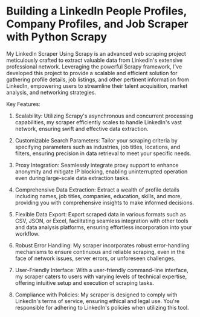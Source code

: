 # Building a LinkedIn People Profiles, Company Profiles, and Job Scraper with Python Scrapy
My LinkedIn Scraper Using Scrapy is an advanced web scraping project meticulously crafted to extract valuable data from LinkedIn's extensive professional network. Leveraging the powerful Scrapy framework, I've developed this project to provide a scalable and efficient solution for gathering profile details, job listings, and other pertinent information from LinkedIn, empowering users to streamline their talent acquisition, market analysis, and networking strategies.

Key Features:

1. Scalability: Utilizing Scrapy's asynchronous and concurrent processing capabilities, my scraper efficiently scales to handle LinkedIn's vast network, ensuring swift and effective data extraction.

2. Customizable Search Parameters: Tailor your scraping criteria by specifying parameters such as industries, job titles, locations, and filters, ensuring precision in data retrieval to meet your specific needs.

3. Proxy Integration: Seamlessly integrate proxy support to enhance anonymity and mitigate IP blocking, enabling uninterrupted operation even during large-scale data extraction tasks.

4. Comprehensive Data Extraction: Extract a wealth of profile details including names, job titles, companies, education, skills, and more, providing you with comprehensive insights to make informed decisions.

5. Flexible Data Export: Export scraped data in various formats such as CSV, JSON, or Excel, facilitating seamless integration with other tools and data analysis platforms, ensuring effortless incorporation into your workflow.

6. Robust Error Handling: My scraper incorporates robust error-handling mechanisms to ensure continuous and reliable scraping, even in the face of network issues, server errors, or unforeseen challenges.

7. User-Friendly Interface: With a user-friendly command-line interface, my scraper caters to users with varying levels of technical expertise, offering intuitive setup and execution of scraping tasks.

8. Compliance with Policies: My scraper is designed to comply with LinkedIn's terms of service, ensuring ethical and legal use. You're responsible for adhering to LinkedIn's policies when utilizing this tool.
